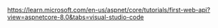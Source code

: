 https://learn.microsoft.com/en-us/aspnet/core/tutorials/first-web-api?view=aspnetcore-8.0&tabs=visual-studio-code